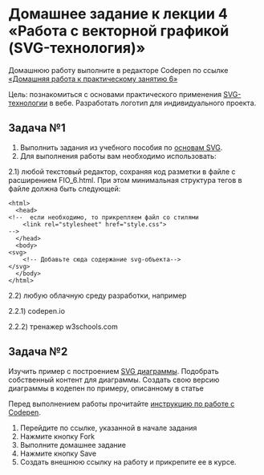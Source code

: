 # Домашнее задание к лекции 4 «Работа с векторной графикой (SVG-технология)»
Домашнюю работу выполните в редакторе Codepen по ссылке [«Домашняя работа к практическому занятию 6»](https://github.com/Irina-64/web-programming-homeworks/tree/main/svg)

Цель: познакомиться с основами практического применения [SVG-технологии](https://svgontheweb.com/ru/) в вебе. Разработать логотип для индивидуального проекта.

## Задача №1
1. Выполнить задания из учебного пособия по [основам SVG](https://github.com/Irina-64/web-programming-homeworks/blob/main/svg/3.1.SVG.docx). 
2. Для выполнения работы вам необходимо использовать:
 
  2.1)	любой текстовый редактор, сохраняя код разметки в файле с расширением FIO_6.html. При этом минимальная структура тегов в файле должна быть следующей:
```
<html>
  <head>
<!--  если необходимо, то прикрепляем файл со стилями
    <link rel="stylesheet" href="style.css">  
-->
  </head>
  <body>
<svg>
    <!-- Добавьте сюда содержание svg-объекта-->
</svg>
  </body>
</html>
```
  
  2.2)	любую облачную среду разработки, например
   
   2.2.1) codepen.io
   
   2.2.2) тренажер w3schools.com

## Задача №2
Изучить пример с построением [SVG диаграммы](https://htmlacademy.ru/blog/boost/tutorial/svg-chart ). Подобрать собственный контент для диаграммы. Создать свою версию диаграммы в кодепен по 
примеру, описанному в статье

Перед выполнением работы прочитайте [инструкцию по работе с Codepen](https://github.com/netology-code/guides/blob/master/codepen/).
1. Перейдите по ссылке, указанной в начале задания
2. Нажмите кнопку Fork
3. Выполните домашнее задание
4. Нажмите кнопку Save
5. Создать внешнюю ссылку на работу и прикрепите ее в курсе.
